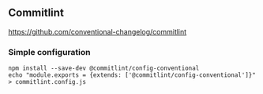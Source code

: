 ## Commitlint

https://github.com/conventional-changelog/commitlint

### Simple configuration

```
npm install --save-dev @commitlint/config-conventional
echo "module.exports = {extends: ['@commitlint/config-conventional']}" > commitlint.config.js
```
